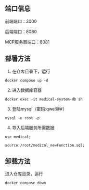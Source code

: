 ## 端口信息
前端端口：3000

后端端口：8080

MCP服务器端口：8081

## 部署方法
1. 在仓库目录下，运行
```
docker compose up -d
```
2. 进入数据库容器
```
docker exec -it medical-system-db sh
```
3. 登陆mysql（密码:qwe!@#）
```
mysql -u root -p
```
4. 导入后端服务所需数据
```
use medical;
```
```
source /root/medical_newFunction.sql;
```

## 卸载方法
进入仓库目录，运行
```
docker compose down
```
